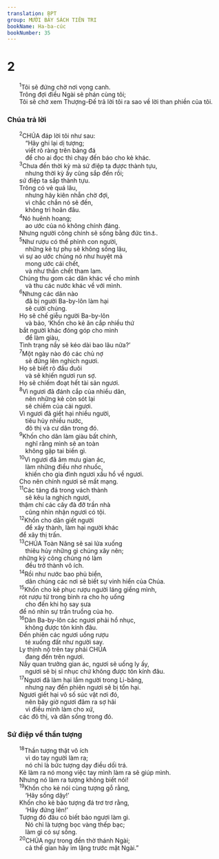 ```yaml
---
translation: BPT
group: MƯỜI BẢY SÁCH TIÊN TRI
bookName: Ha-ba-cúc 
bookNumber: 35
---
```


<div class="title"><h1>2</h1></div>
<span class="verse ha_2_1">  <sup>1</sup>Tôi sẽ đứng chờ nơi vọng canh.<br/>  Trông đợi điều Ngài sẽ phán cùng tôi;<br/>  Tôi sẽ chờ xem Thượng-Đế trả lời tôi ra sao về lời than phiền của tôi.<br/></span>
<div class="title"><h3>Chúa trả lời</h3></div>
<span class="verse ha_2_2">  <sup>2</sup>CHÚA đáp lời tôi như sau:<br/>   “Hãy ghi lại dị tượng;<br/>   viết rõ ràng trên bảng đá<br/>   để cho ai đọc thì chạy đến báo cho kẻ khác.<br/></span>
<span class="verse ha_2_3">  <sup>3</sup>Chưa đến thời kỳ mà sứ điệp ta được thành tựu,<br/>   nhưng thời kỳ ấy cũng sắp đến rồi;<br/>  sứ điệp ta sắp thành tựu.<br/>  Trông có vẻ quá lâu,<br/>   nhưng hãy kiên nhẫn chờ đợi,<br/>   vì chắc chắn nó sẽ đến,<br/>   không trì hoãn đâu.<br/></span>
<span class="verse ha_2_4">  <sup>4</sup>Nó huênh hoang;<br/>   ao ước của nó không chính đáng.<br/>  Nhưng người công chính sẽ sống bằng đức tin<a data-toggle="tooltip" data-placement="bottom" title="Câu nầy có thể dịch “Nhưng những ai làm vừa lòng Thượng Đế sẽ sống bằng niềm tin của mình,” hoặc “Người công chính sẽ sống bằng tính cách đáng tin của sứ điệp ấy.”">⚓</a>.<br/></span>
<span class="verse ha_2_5">  <sup>5</sup>Như rượu có thể phỉnh con người,<br/>   những kẻ tự phụ sẽ không sống lâu,<br/>  vì sự ao ước chúng nó như huyệt mả<br/>   mong ước cái chết,<br/>   và như thần chết tham lam.<br/>  Chúng thu gom các dân khác về cho mình<br/>   và thu các nước khác về với mình.<br/></span>
<span class="verse ha_2_6">  <sup>6</sup>Nhưng các dân nào<br/>   đã bị người Ba-by-lôn làm hại<br/>   sẽ cười chúng.<br/>  Họ sẽ chế giễu người Ba-by-lôn<br/>   và bảo, ‘Khốn cho kẻ ăn cắp nhiều thứ<br/>  bắt người khác đóng góp cho mình<br/>   để làm giàu,<br/>  Tình trạng nầy sẽ kéo dài bao lâu nữa?’<br/></span>
<span class="verse ha_2_7">  <sup>7</sup>Một ngày nào đó các chủ nợ<br/>   sẽ đứng lên nghịch ngươi.<br/>  Họ sẽ biết rõ đầu đuôi<br/>   và sẽ khiến ngươi run sợ.<br/>  Họ sẽ chiếm đoạt hết tài sản ngươi.<br/></span>
<span class="verse ha_2_8">  <sup>8</sup>Vì ngươi đã đánh cắp của nhiều dân,<br/>   nên những kẻ còn sót lại<br/>   sẽ chiếm của cải ngươi.<br/>  Vì ngươi đã giết hại nhiều người,<br/>   tiêu hủy nhiều nước,<br/>   đô thị và cư dân trong đó.<br/></span>
<span class="verse ha_2_9">  <sup>9</sup>Khốn cho dân làm giàu bất chính,<br/>   nghĩ rằng mình sẽ an toàn<br/>   không gặp tai biến gì.<br/></span>
<span class="verse ha_2_10">  <sup>10</sup>Vì ngươi đã âm mưu gian ác,<br/>   làm những điều nhơ nhuốc,<br/>   khiến cho gia đình ngươi xấu hổ về ngươi.<br/>  Cho nên chính ngươi sẽ mất mạng.<br/></span>
<span class="verse ha_2_11">  <sup>11</sup>Các tảng đá trong vách thành<br/>   sẽ kêu la nghịch ngươi,<br/>  thậm chí các cây đà đỡ trần nhà<br/>   cũng nhìn nhận ngươi có tội.<br/></span>
<span class="verse ha_2_12">  <sup>12</sup>Khốn cho dân giết người<br/>   để xây thành, làm hại người khác<br/>  để xây thị trấn.<br/></span>
<span class="verse ha_2_13">  <sup>13</sup>CHÚA Toàn Năng sẽ sai lửa xuống<br/>   thiêu hủy những gì chúng xây nên;<br/>  những kỳ công chúng nó làm<br/>   đều trở thành vô ích.<br/></span>
<span class="verse ha_2_14">  <sup>14</sup>Rồi như nước bao phủ biển,<br/>   dân chúng các nơi sẽ biết sự vinh hiển của Chúa.<br/></span>
<span class="verse ha_2_15">  <sup>15</sup>Khốn cho kẻ phục rượu người láng giềng mình,<br/>  rót rượu từ trong bình ra cho họ uống<br/>   cho đến khi họ say sưa<br/>  để nó nhìn sự trần truồng của họ.<br/></span>
<span class="verse ha_2_16">  <sup>16</sup>Dân Ba-by-lôn các ngươi phải hổ nhục,<br/>   không được tôn kính đâu.<br/>  Đến phiên các ngươi uống rượu<br/>   té xuống đất như người say.<br/>  Ly thịnh nộ trên tay phải CHÚA<br/>   đang đến trên ngươi.<br/>  Nầy quan trưởng gian ác, ngươi sẽ uống ly ấy,<br/>   ngươi sẽ bị sỉ nhục chứ không được tôn kính đâu.<br/></span>
<span class="verse ha_2_17">  <sup>17</sup>Ngươi đã làm hại lắm người trong Li-băng,<br/>   nhưng nay đến phiên ngươi sẽ bị tổn hại.<br/>  Ngươi giết hại vô số súc vật nơi đó,<br/>   nên bây giờ ngươi đâm ra sợ hãi<br/>   vì điều mình làm cho xứ,<br/>  các đô thị, và dân sống trong đó.<br/></span>
<div class="title"><h3>Sứ điệp về thần tượng</h3></div>
<span class="verse ha_2_18">  <sup>18</sup>Thần tượng thật vô ích<br/>   vì do tay người làm ra;<br/>   nó chỉ là bức tượng dạy điều dối trá.<br/>  Kẻ làm ra nó mong việc tay mình làm ra sẽ giúp mình.<br/>  Nhưng nó làm ra tượng không biết nói!<br/></span>
<span class="verse ha_2_19">  <sup>19</sup>Khốn cho kẻ nói cùng tượng gỗ rằng,<br/>   ‘Hãy sống dậy!’<br/>  Khốn cho kẻ bảo tượng đá trơ trơ rằng,<br/>   ‘Hãy đứng lên!’<br/>  Tượng đó đâu có biết bảo ngươi làm gì.<br/>   Nó chỉ là tượng bọc vàng thếp bạc;<br/>   làm gì có sự sống.<br/></span>
<span class="verse ha_2_20">  <sup>20</sup>CHÚA ngự trong đền thờ thánh Ngài;<br/>   cả thế gian hãy im lặng trước mặt Ngài.”<br/></span>
